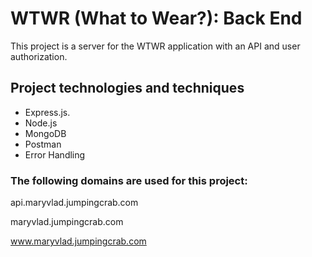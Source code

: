 # WTWR (What to Wear?): Back End

This project is a server for the WTWR application with an API and user authorization.

## Project technologies and techniques

- Express.js.
- Node.js
- MongoDB
- Postman
- Error Handling

### The following domains are used for this project:

api.maryvlad.jumpingcrab.com

maryvlad.jumpingcrab.com

www.maryvlad.jumpingcrab.com
